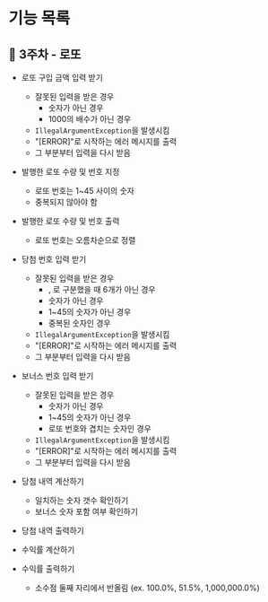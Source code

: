 # 기능 목록

## 🚀 3주차 - 로또 

- 로또 구입 금액 입력 받기
  - 잘못된 입력을 받은 경우
    - 숫자가 아닌 경우
    - 1000의 배수가 아닌 경우
  - `IllegalArgumentException`을 발생시킴
  - "[ERROR]"로 시작하는 에러 메시지를 출력
  - 그 부분부터 입력을 다시 받음
  

- 발행한 로또 수량 및 번호 지정
  - 로또 번호는 1~45 사이의 숫자
  - 중복되지 않아야 함


- 발행한 로또 수량 및 번호 출력
  - 로또 번호는 오름차순으로 정렬


- 당첨 번호 입력 받기 
    - 잘못된 입력을 받은 경우 
      - , 로 구분했을 때 6개가 아닌 경우
      - 숫자가 아닌 경우
      - 1~45의 숫자가 아닌 경우
      - 중복된 숫자인 경우
    - `IllegalArgumentException`을 발생시킴
    - "[ERROR]"로 시작하는 에러 메시지를 출력
    - 그 부분부터 입력을 다시 받음

    
- 보너스 번호 입력 받기
    - 잘못된 입력을 받은 경우
        - 숫자가 아닌 경우
        - 1~45의 숫자가 아닌 경우
        - 로또 번호와 겹치는 숫자인 경우
    - `IllegalArgumentException`을 발생시킴
    - "[ERROR]"로 시작하는 에러 메시지를 출력
    - 그 부분부터 입력을 다시 받음


- 당첨 내역 계산하기
  - 일치하는 숫자 갯수 확인하기
  - 보너스 숫자 포함 여부 확인하기


- 당첨 내역 출력하기


- 수익률 계산하기


- 수익률 출력하기
  - 소수점 둘째 자리에서 반올림 (ex. 100.0%, 51.5%, 1,000,000.0%)